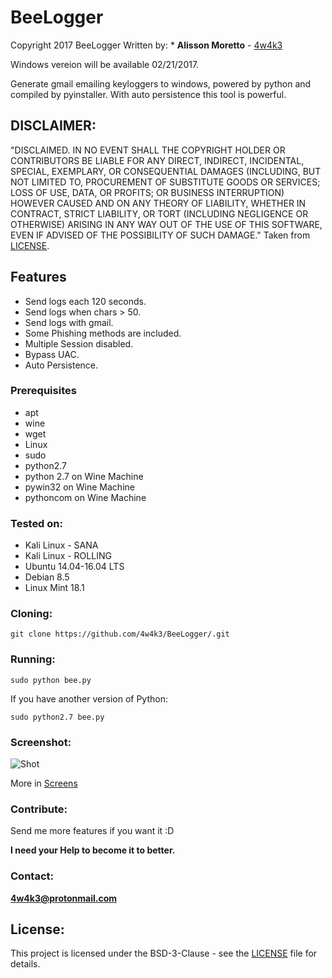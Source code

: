 # BeeLogger
Copyright 2017 BeeLogger
Written by: * **Alisson Moretto** - [4w4k3](https://github.com/4w4k3)

Windows vereion will be available 02/21/2017.

Generate gmail emailing keyloggers to windows, powered by python and compiled by pyinstaller.
With auto persistence this tool is powerful.

## DISCLAIMER: 

"DISCLAIMED. IN NO EVENT SHALL THE COPYRIGHT HOLDER OR CONTRIBUTORS BE LIABLE
FOR ANY DIRECT, INDIRECT, INCIDENTAL, SPECIAL, EXEMPLARY, OR CONSEQUENTIAL
DAMAGES (INCLUDING, BUT NOT LIMITED TO, PROCUREMENT OF SUBSTITUTE GOODS OR
SERVICES; LOSS OF USE, DATA, OR PROFITS; OR BUSINESS INTERRUPTION) HOWEVER
CAUSED AND ON ANY THEORY OF LIABILITY, WHETHER IN CONTRACT, STRICT LIABILITY,
OR TORT (INCLUDING NEGLIGENCE OR OTHERWISE) ARISING IN ANY WAY OUT OF THE USE
OF THIS SOFTWARE, EVEN IF ADVISED OF THE POSSIBILITY OF SUCH DAMAGE."
Taken from [LICENSE](LICENSE).

## Features 

- Send logs each 120 seconds.
- Send logs when chars > 50.
- Send logs with gmail.
- Some Phishing methods are included.
- Multiple Session disabled.
- Bypass UAC.
- Auto Persistence.

### Prerequisites

* apt
* wine
* wget
* Linux
* sudo
* python2.7
* python 2.7 on Wine Machine
* pywin32 on Wine Machine
* pythoncom on Wine Machine

### Tested on:

+ Kali Linux - SANA
+ Kali Linux - ROLLING
+ Ubuntu 14.04-16.04 LTS
+ Debian 8.5
+ Linux Mint 18.1

### Cloning:
```
git clone https://github.com/4w4k3/BeeLogger/.git
```

### Running:
```
sudo python bee.py
```

If you have another version of Python:

```
sudo python2.7 bee.py
```

### Screenshot:
![Shot](https://github.com/4w4k3/BeeLogger/blob/master/Screens/shot.png)

More in [Screens](Screens)

### Contribute:
Send me more features if you want it :D

**I need your Help to become it to better.**

### Contact:
**4w4k3@protonmail.com**

## License:

This project is licensed under the BSD-3-Clause - see the [LICENSE](LICENSE) file for details.

